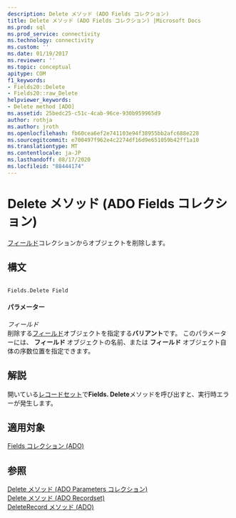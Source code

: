 ```yaml
---
description: Delete メソッド (ADO Fields コレクション)
title: Delete メソッド (ADO Fields コレクション) |Microsoft Docs
ms.prod: sql
ms.prod_service: connectivity
ms.technology: connectivity
ms.custom: ''
ms.date: 01/19/2017
ms.reviewer: ''
ms.topic: conceptual
apitype: COM
f1_keywords:
- Fields20::Delete
- Fields20::raw_Delete
helpviewer_keywords:
- Delete method [ADO]
ms.assetid: 25bedc25-c51c-4cab-96ce-930b959965d9
author: rothja
ms.author: jroth
ms.openlocfilehash: fb60cea6ef2e741103e94f38955bb2afc688e228
ms.sourcegitcommit: e700497f962e4c2274df16d9e651059b42ff1a10
ms.translationtype: MT
ms.contentlocale: ja-JP
ms.lasthandoff: 08/17/2020
ms.locfileid: "88444174"
---
```

# <a name="delete-method-ado-fields-collection"></a>Delete メソッド (ADO Fields コレクション)
[フィールド](../../../ado/reference/ado-api/fields-collection-ado.md)コレクションからオブジェクトを削除します。  
  
## <a name="syntax"></a>構文  
  
```  
  
Fields.Delete Field  
```  
  
#### <a name="parameters"></a>パラメーター  
 *フィールド*  
 削除する[フィールド](../../../ado/reference/ado-api/field-object.md)オブジェクトを指定する**バリアント**です。 このパラメーターには、 **フィールド** オブジェクトの名前、または **フィールド** オブジェクト自体の序数位置を指定できます。  
  
## <a name="remarks"></a>解説  
 開いている[レコードセット](../../../ado/reference/ado-api/recordset-object-ado.md)で**Fields. Delete**メソッドを呼び出すと、実行時エラーが発生します。  
  
## <a name="applies-to"></a>適用対象  
 [Fields コレクション (ADO)](../../../ado/reference/ado-api/fields-collection-ado.md)  
  
## <a name="see-also"></a>参照  
 [Delete メソッド (ADO Parameters コレクション)](../../../ado/reference/ado-api/delete-method-ado-parameters-collection.md)   
 [Delete メソッド (ADO Recordset)](../../../ado/reference/ado-api/delete-method-ado-recordset.md)   
 [DeleteRecord メソッド (ADO)](../../../ado/reference/ado-api/deleterecord-method-ado.md)
